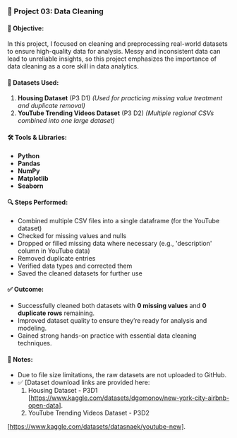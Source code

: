 ### 🧹 Project 03: Data Cleaning

#### 📌 Objective:

In this project, I focused on cleaning and preprocessing real-world datasets to ensure high-quality data for analysis. Messy and inconsistent data can lead to unreliable insights, so this project emphasizes the importance of data cleaning as a core skill in data analytics.

#### 📂 Datasets Used:

1. **Housing Dataset** (P3 D1)
   *(Used for practicing missing value treatment and duplicate removal)*
2. **YouTube Trending Videos Dataset** (P3 D2)
   *(Multiple regional CSVs combined into one large dataset)*

#### 🛠️ Tools & Libraries:

* **Python**
* **Pandas**
* **NumPy**
* **Matplotlib**
* **Seaborn**

#### 🔍 Steps Performed:

* Combined multiple CSV files into a single dataframe (for the YouTube dataset)
* Checked for missing values and nulls
* Dropped or filled missing data where necessary (e.g., 'description' column in YouTube data)
* Removed duplicate entries
* Verified data types and corrected them
* Saved the cleaned datasets for further use

#### ✅ Outcome:

* Successfully cleaned both datasets with **0 missing values** and **0 duplicate rows** remaining.
* Improved dataset quality to ensure they’re ready for analysis and modeling.
* Gained strong hands-on practice with essential data cleaning techniques.

#### 📌 Notes:

* Due to file size limitations, the raw datasets are not uploaded to GitHub.
* 
  ✅ \[Dataset download links are provided here:
  1) Housing Dataset - P3D1
      [https://www.kaggle.com/datasets/dgomonov/new-york-city-airbnb-open-data].
  3) YouTube Trending Videos Dataset - P3D2
     
[https://www.kaggle.com/datasets/datasnaek/youtube-new].
